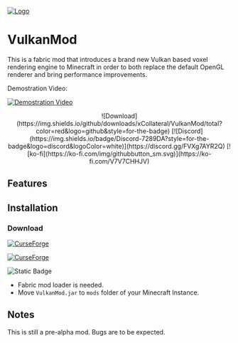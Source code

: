[![Logo](https://media.discordapp.net/attachments/963349566839738369/969920960373334076/Vlogo.png?width=300&height=300)](#)

# VulkanMod

This is a fabric mod that introduces a brand new Vulkan based voxel rendering engine to Minecraft in order to both replace the default OpenGL renderer and bring performance improvements.

Demostration Video:

[![Demostration Video](http://img.youtube.com/vi/sbr7UxcAmOE/0.jpg)](https://youtu.be/sbr7UxcAmOE)

<div align='center'>
![Download](https://img.shields.io/github/downloads/xCollateral/VulkanMod/total?color=red&logo=github&style=for-the-badge)  [![Discord](https://img.shields.io/badge/Discord-7289DA?style=for-the-badge&logo=discord&logoColor=white)](https://discord.gg/FVXg7AYR2Q)    [![ko-fi](https://ko-fi.com/img/githubbutton_sm.svg)](https://ko-fi.com/V7V7CHHJV)
</div>

## Features


## Installation

### Download
[![CurseForge](https://cf.way2muchnoise.eu/title/635429_Get_Mod.svg?badge_style=flat)](https://www.curseforge.com/minecraft/mc-mods/vulkanmod)

[![CurseForge](https://cf.way2muchnoise.eu/full_635429_downloads.svg?badge_style=flat)](https://www.curseforge.com/minecraft/mc-mods/vulkanmod)

![Static Badge](https://img.shields.io/badge/:badgeContent?style=social&logo=modrinth&logoColor=%231bd96a&color=%231bd96a&link=https%3A%2F%2Fmodrinth.com%2Fmod%2Fvulkanmod)


- Fabric mod loader is needed.
- Move `VulkanMod.jar` to `mods` folder of your Minecraft Instance.


## Notes
This is still a pre-alpha mod. Bugs are to be expected.
